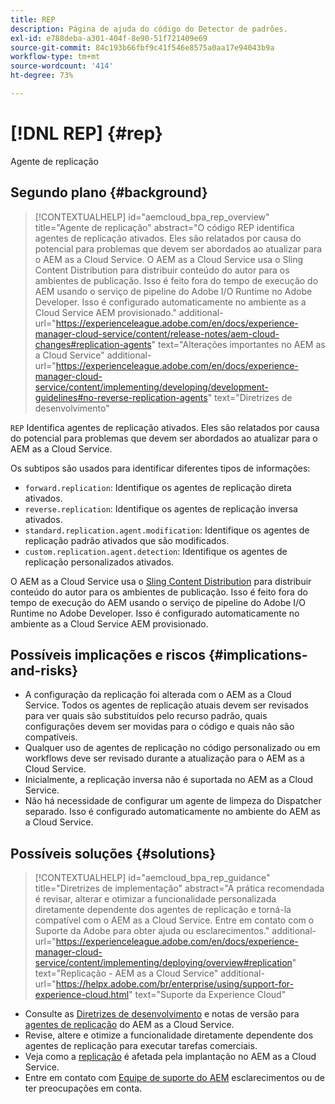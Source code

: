 ```yaml
---
title: REP
description: Página de ajuda do código do Detector de padrões.
exl-id: e788deba-a301-404f-8e90-51f721409e69
source-git-commit: 84c193b66fbf9c41f546e8575a0aa17e94043b9a
workflow-type: tm+mt
source-wordcount: '414'
ht-degree: 73%

---
```


# [!DNL REP] {#rep}

Agente de replicação

## Segundo plano {#background}

>[!CONTEXTUALHELP]
>id="aemcloud_bpa_rep_overview"
>title="Agente de replicação"
>abstract="O código REP identifica agentes de replicação ativados. Eles são relatados por causa do potencial para problemas que devem ser abordados ao atualizar para o AEM as a Cloud Service. O AEM as a Cloud Service usa o Sling Content Distribution para distribuir conteúdo do autor para os ambientes de publicação. Isso é feito fora do tempo de execução do AEM usando o serviço de pipeline do Adobe I/O Runtime no Adobe Developer. Isso é configurado automaticamente no ambiente as a Cloud Service AEM provisionado."
>additional-url="https://experienceleague.adobe.com/en/docs/experience-manager-cloud-service/content/release-notes/aem-cloud-changes#replication-agents" text="Alterações importantes no AEM as a Cloud Service"
>additional-url="https://experienceleague.adobe.com/en/docs/experience-manager-cloud-service/content/implementing/developing/development-guidelines#no-reverse-replication-agents" text="Diretrizes de desenvolvimento"

`REP`  Identifica agentes de replicação ativados. Eles são relatados por causa do potencial para problemas que devem ser abordados ao atualizar para o AEM as a Cloud Service.

Os subtipos são usados para identificar diferentes tipos de informações:

* `forward.replication`: Identifique os agentes de replicação direta ativados.
* `reverse.replication`: Identifique os agentes de replicação inversa ativados.
* `standard.replication.agent.modification`: Identifique os agentes de replicação padrão ativados que são modificados.
* `custom.replication.agent.detection`: Identifique os agentes de replicação personalizados ativados.

O AEM as a Cloud Service usa o [Sling Content Distribution](https://sling.apache.org/documentation/bundles/content-distribution.html) para distribuir conteúdo do autor para os ambientes de publicação. Isso é feito fora do tempo de execução do AEM usando o serviço de pipeline do Adobe I/O Runtime no Adobe Developer. Isso é configurado automaticamente no ambiente as a Cloud Service AEM provisionado.

## Possíveis implicações e riscos {#implications-and-risks}

* A configuração da replicação foi alterada com o AEM as a Cloud Service. Todos os agentes de replicação atuais devem ser revisados para ver quais são substituídos pelo recurso padrão, quais configurações devem ser movidas para o código e quais não são compatíveis.
* Qualquer uso de agentes de replicação no código personalizado ou em workflows deve ser revisado durante a atualização para o AEM as a Cloud Service.
* Inicialmente, a replicação inversa não é suportada no AEM as a Cloud Service.
* Não há necessidade de configurar um agente de limpeza do Dispatcher separado. Isso é configurado automaticamente no ambiente do AEM as a Cloud Service.

## Possíveis soluções {#solutions}

>[!CONTEXTUALHELP]
>id="aemcloud_bpa_rep_guidance"
>title="Diretrizes de implementação"
>abstract="A prática recomendada é revisar, alterar e otimizar a funcionalidade personalizada diretamente dependente dos agentes de replicação e torná-la compatível com o AEM as a Cloud Service. Entre em contato com o Suporte da Adobe para obter ajuda ou esclarecimentos."
>additional-url="https://experienceleague.adobe.com/en/docs/experience-manager-cloud-service/content/implementing/deploying/overview#replication" text="Replicação - AEM as a Cloud Service"
>additional-url="https://helpx.adobe.com/br/enterprise/using/support-for-experience-cloud.html" text="Suporte da Experience Cloud"

* Consulte as [Diretrizes de desenvolvimento](https://experienceleague.adobe.com/en/docs/experience-manager-cloud-service/content/implementing/developing/development-guidelines#no-reverse-replication-agents) e notas de versão para [agentes de replicação](https://experienceleague.adobe.com/en/docs/experience-manager-cloud-service/content/release-notes/aem-cloud-changes#replication-agents) do AEM as a Cloud Service.
* Revise, altere e otimize a funcionalidade diretamente dependente dos agentes de replicação para executar tarefas comerciais.
* Veja como a [replicação](https://experienceleague.adobe.com/en/docs/experience-manager-cloud-service/content/implementing/deploying/overview#replication) é afetada pela implantação no AEM as a Cloud Service.
* Entre em contato com [Equipe de suporte do AEM](https://helpx.adobe.com/br/enterprise/using/support-for-experience-cloud.html) esclarecimentos ou de ter preocupações em conta.
